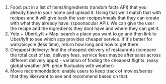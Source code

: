 1. Food: put in a list of items/ingredients (random facts API) that you already have in your home and upload it. Using that we'll match that with recipes and it will give back the user recipes/meals that they can create with what they already have. (spoonacular API). We can give the user the recipe and the ingredients they dont have and where they can get it.
2. Yelp + Uber/Lyft + Map: search a place you want to go and then link to Uber/lyft to see which app provides cheaper service. If it's better for walk/bicycle (less time), return how long and how to get there.
3. Cheapest delivery: find the cheapest delivery of restaurants (compare the total cost of tax, delivery fees, service fees maybe after sales across different delivery apps) - variation of finding the cheapest flights. (easy global weather API: price fluctuates with weather)
4. Movie recommondation: enable users to keep track of movies/series that they like/want to see and recommend based on that. 
